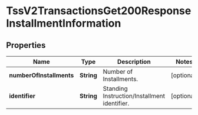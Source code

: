 
# TssV2TransactionsGet200ResponseInstallmentInformation

## Properties
Name | Type | Description | Notes
------------ | ------------- | ------------- | -------------
**numberOfInstallments** | **String** | Number of Installments. |  [optional]
**identifier** | **String** | Standing Instruction/Installment identifier.  |  [optional]



